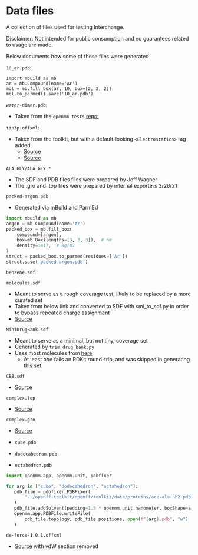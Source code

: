# Data files

A collection of files used for testing Interchange.

Disclaimer: Not intended for public consumption and no guarantees related to usage are made.

Below documents how some of these files were generated

`10_ar.pdb`:

```python3
import mbuild as mb
ar = mb.Compound(name='Ar')
mol = mb.fill_box(ar, 10, box=[2, 2, 2])
mol.to_parmed().save('10_ar.pdb')
```

`water-dimer.pdb`:

- Taken from the `openmm-tests` [repo:](https://github.com/choderalab/openmm-tests/blob/5a7d3b7bee753a384c98f4b6f8bb1460c371935c/energy-continuity/water-dimer.pdb)

`tip3p.offxml`:

- Taken from the toolkit, but with a default-looking `<Electrostatics>` tag added.
  - [Source](https://github.com/openforcefield/openff-toolkit/blob/d0b768a6d2cd0297b34aab3618197604b81d6e03/openff/toolkit/data/test_forcefields/tip3p.offxml)
  - [Source](https://github.com/openforcefield/openff-toolkit/issues/716)

`ALA_GLY/ALA_GLY.*`

- The SDF and PDB files files were prepared by Jeff Wagner
- The .gro and .top files were prepared by internal exporters 3/26/21

`packed-argon.pdb`

- Generated via mBuild and ParmEd

```python
import mbuild as mb
argon = mb.Compound(name='Ar')
packed_box = mb.fill_box(
    compound=[argon],
    box=mb.Box(lengths=[3, 3, 3]),  # nm
    density=1417,  # kg/m3
)
struct = packed_box.to_parmed(residues=['Ar'])
struct.save('packed-argon.pdb')
```

`benzene.sdf`

`molecules.sdf`

- Meant to serve as a rough coverage test, likely to be replaced by a more curated set
- Taken from below link and converted to SDF with smi_to_sdf.py in order to bypass repeated charge assignment
- [Source](https://github.com/openforcefield/open-forcefield-data/blob/8622f00860c507102a4c8ac9088d9e73bc76857e/Utilize-All-Parameters/selected/chosen.smi)

`MiniDrugBank.sdf`

- Meant to serve as a minimal, but not tiny, coverage set
- Generated by `trim_drug_bank.py`
- Uses most molecules from [here](https://github.com/openforcefield/cheminformatics-toolkit-equivalence/pull/2)
  - At least one fails an RDKit round-trip, and was skipped in generating this set

`CB8.sdf`

- [Source](https://github.com/samplchallenges/SAMPL6/blob/c661d3985af7fa0ba8c64a1774cfb2363cd31bda/host_guest/CB8AndGuests/CB8.mol2)

`complex.top`

- [Source](https://raw.githubusercontent.com/samplchallenges/SAMPL6/master/host_guest/SAMPLing/CB8-G3-0/GROMACS/complex.top)

`complex.gro`

- [Source](https://raw.githubusercontent.com/samplchallenges/SAMPL6/master/host_guest/SAMPLing/CB8-G3-0/GROMACS/complex.gro)

- `cube.pdb`
- `dodecahedron.pdb`
- `octahedron.pdb`

```python
import openmm.app, openmm.unit, pdbfixer

for arg in ["cube", "dodecahedron", "octahedron"]:
   pdb_file = pdbfixer.PDBFixer(
       "../openff-toolkit/openff/toolkit/data/proteins/ace-ala-nh2.pdb"
   )
   pdb_file.addSolvent(padding=1.5 * openmm.unit.nanometer, boxShape=arg)
   openmm.app.PDBFile.writeFile(
       pdb_file.topology, pdb_file.positions, open(f"{arg}.pdb", "w")
   )
```

`de-force-1.0.1.offxml`

- [Source](https://github.com/jthorton/de-forcefields/blob/a6f666fc8a3f48d597bfb4db5c46826b9d5d7ed4/deforcefields/offxml/de-force-1.0.1.offxml) with vdW section removed
